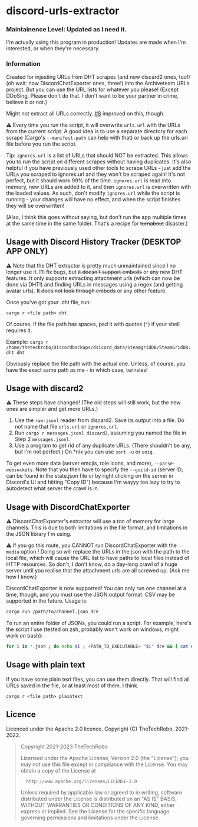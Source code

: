 # discord-urls-extractor

### Maintainence Level: Updated as I need it.

I'm actually using this program in production! Updates are made when I'm interested, or when they're necessary.

### Information

Created for injesting URLs from DHT scrapes (and now discard2 ones, too!) (oh wait: now DiscordChatExporter ones, three!) into the Archiveteam URLs project. But you can use the URL lists for whatever you please! (Except DDoSing. Please don't do that. I don't want to be your partner in crime, believe it or not.)

Might not extract all URLs correctly. [#8](https://github.com/TheTechRobo/discordhistorytracker-urls-extractor/pull/8) improved on this, though.

:warning: Every time you run the script, it will overwrite `urls.url` with the URLs from the current script. A good idea is to use a separate directory for each scrape (Cargo's `--manifest-path` can help with that) or back up the urls.url file before you run the script.

Tip: `ignores.url` is a list of URLs that should NOT be extracted. This allows you to run the script on different scrapes without having duplicates. It's also helpful if you have previously used other tools to scrape URLs - just add the URLs you scraped to ignores.url and they won't be scraped again! It's not perfect, but it should work 99% of the time. `ignores.url` is read into memory, new URLs are added to it, and then `ignores.url` is overwritten with the loaded values. As such, don't modify `ignores.url` while the script is running - your changes will have no effect, and when the script finishes they will be overwritten!

(Also, I think this goes without saying, but don't run the app multiple times at the same time in the same folder. That's a recipe for ~~turnabout~~ disaster.) <!-- fight me -->

## Usage with Discord History Tracker (DESKTOP APP ONLY)
:warning: Note that the DHT extractor is pretty much unmaintained since I no longer use it. I'll fix bugs, but ~~it doesn't support embeds~~ or any new DHT features. It only supports extracting attachment urls (which can now be done via DHT!) and finding URLs in messages using a regex (and getting avatar urls). ~~It does not look through embeds~~ or any other feature.

Once you've got your .dht file, run:

    cargo r <file path> dht

Of course, if the file path has spaces, pad it with quotes (`"`) if your shell requires it.

Example: `cargo r /home/thetechrobo/Discordbackups/dsicord_data/SteamgridDB/SteamGridDB.dht dht`

Obviously replace the file path with the actual one. Unless, of course, you have the exact same path as me - in which case, twinsies!

## Usage with discard2

:warning: These steps have changed! (The old steps will still work, but the new ones are simpler and get more URLs.)

1. Use the `raw-jsonl` reader from discard2. Save its output into a file. Do not name that file `urls.url` or `ignores.url`.
3. Run `cargo r messages.jsonl discard2`, assuming you named the file in Step 2 `messages.jsonl`.
4. Use a program to get rid of any duplicate URLs. (There shouldn't be any, but I'm not perfect.) On \*nix you can use `sort -u` or `uniq`.

To get even more data (server emojis, role icons, and more), `--parse-websockets`. Note that you then have to specify the `--guild-id` (server ID; can be found in the state.json file or by right clicking on the server in Discord's UI and hitting "Copy ID") because I'm wayyy too lazy to try to autodetect what server the crawl is in.

## Usage with DiscordChatExporter

:warning: DiscordChatExporter's extractor will use a ton of memory for large channels. This is due to both limitations in the file format, and limitations in the JSON library I'm using.

:warning: If you go this route, you CANNOT run DiscordChatExporter with the `--media` option ! Doing so will replace the URLs in the json with the path to the local file, which will cause the URL list to have paths to local files instead of HTTP resources. So don't, I don't know, do a day-long crawl of a huge server until you realise that the attachment urls are all screwed up. (Ask me how I know.)

DiscordChatExporter is now supported! You can only run one channel at a time, though, and you must use the JSON output format. CSV may be supported in the future. Usage is:

```bash
cargo run /path/to/channel.json dce
```

To run an entire folder of JSONs, you could run a script. For example, here's the script I use (tested on zsh, probably won't work on windows, might work on bash):

```zsh
for i in *.json ; do echo $i ; <PATH_TO_EXECUTABLE> "$i" dce && { cat urls.url >> urls.url_finished; rm urls.url; continue }; echo FAILED; break ; done
```

## Usage with plain text
If you have some plain text files, you can use them directly. That will find all URLs saved in the file, or at least most of them. I think.

    cargo r <file path> plaintext
    
## Licence

Licenced under the Apache 2.0 licence. Copyright (C) TheTechRobo, 2021-2022.

>   Copyright 2021-2023 TheTechRobo
>
>   Licensed under the Apache License, Version 2.0 (the "License");
>   you may not use this file except in compliance with the License.
>   You may obtain a copy of the License at
>
>       http://www.apache.org/licenses/LICENSE-2.0
>
>   Unless required by applicable law or agreed to in writing, software
>   distributed under the License is distributed on an "AS IS" BASIS,
>   WITHOUT WARRANTIES OR CONDITIONS OF ANY KIND, either express or implied.
>   See the License for the specific language governing permissions and
>   limitations under the License.
